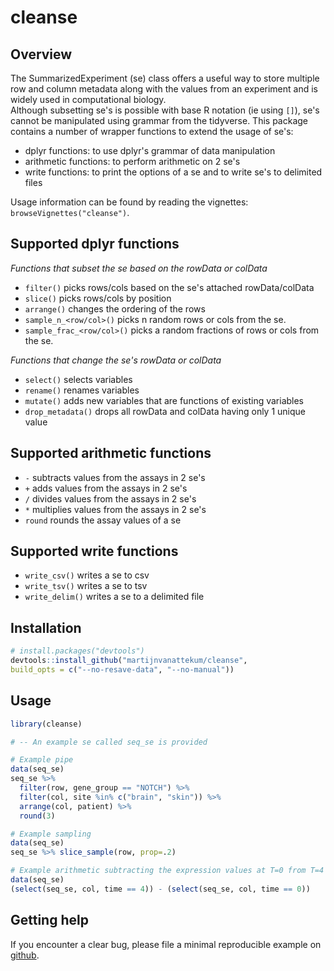 
# cleanse

## Overview

The SummarizedExperiment (se) class offers a useful way to store multiple row and column metadata along with the values from an experiment and is widely used in computational biology.  
Although subsetting se's is possible with base R notation (ie using `[]`), se's cannot be manipulated using grammar from the tidyverse. This package contains a number of wrapper functions to extend the usage of se's:
- dplyr functions: to use dplyr's grammar of data manipulation
- arithmetic functions: to perform arithmetic on 2 se's
- write functions: to print the options of a se and to write se's to delimited files

Usage information can be found by reading the vignettes: `browseVignettes("cleanse")`.

## Supported dplyr functions

_Functions that subset the se based on the rowData or colData_
  - `filter()` picks rows/cols based on the se's attached rowData/colData
  - `slice()` picks rows/cols by position
  - `arrange()` changes the ordering of the rows
  - `sample_n_<row/col>()` picks n random rows or cols from the se.
  - `sample_frac_<row/col>()` picks a random fractions of rows or cols from the se.

_Functions that change the se's rowData or colData_
- `select()` selects variables
- `rename()` renames variables
- `mutate()` adds new variables that are functions of existing
  variables
- `drop_metadata()` drops all rowData and colData having only 1 unique value

## Supported arithmetic functions

  - `-` subtracts values from the assays in 2 se's
  - `+` adds values from the assays in 2 se's
  - `/` divides values from the assays in 2 se's
  - `*` multiplies values from the assays in 2 se's
  - `round` rounds the assay values of a se

## Supported write functions

  - `write_csv()` writes a se to csv
  - `write_tsv()` writes a se to tsv
  - `write_delim()` writes a se to a delimited file

## Installation
``` r
# install.packages("devtools")
devtools::install_github("martijnvanattekum/cleanse",
build_opts = c("--no-resave-data", "--no-manual"))
```

## Usage
``` r
library(cleanse)

# -- An example se called seq_se is provided

# Example pipe
data(seq_se)
seq_se %>%
  filter(row, gene_group == "NOTCH") %>%
  filter(col, site %in% c("brain", "skin")) %>%
  arrange(col, patient) %>%
  round(3)

# Example sampling
data(seq_se)
seq_se %>% slice_sample(row, prop=.2)

# Example arithmetic subtracting the expression values at T=0 from T=4
data(seq_se)
(select(seq_se, col, time == 4)) - (select(seq_se, col, time == 0))
```

## Getting help

If you encounter a clear bug, please file a minimal reproducible example
on [github](https://github.com/martijnvanattekum/cleanse/issues).
